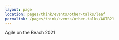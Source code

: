 ```yaml
---
layout: page
location: pages/think/events/other-talks/leaf
permalink: /pages/think/events/other-talks/AOTB21
---
```


Agile on the Beach 2021



